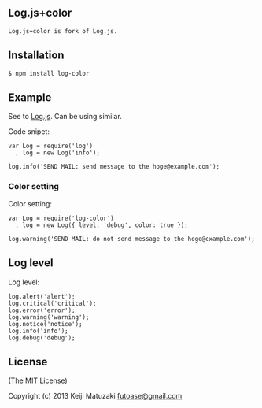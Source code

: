 ## Log.js+color

    Log.js+color is fork of Log.js.

## Installation

    $ npm install log-color

## Example

See to [Log.js](https://github.com/visionmedia/log.js/).
Can be using similar.

Code snipet:

    var Log = require('log')
      , log = new Log('info');

    log.info('SEND MAIL: send message to the hoge@example.com');


### Color setting

Color setting:

    var Log = require('log-color')
      , log = new Log({ level: 'debug', color: true });

    log.warning('SEND MAIL: do not send message to the hoge@example.com');


## Log level

Log level:

    log.alert('alert');
    log.critical('critical');
    log.error('error');
    log.warning('warning');
    log.notice('notice');
    log.info('info');
    log.debug('debug'); 

## License 

(The MIT License) 

Copyright (c) 2013 Keiji Matuzaki futoase@gmail.com
